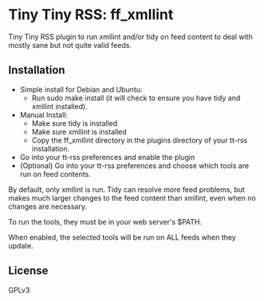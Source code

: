Tiny Tiny RSS: ff_xmllint
=================

Tiny Tiny RSS plugin to run xmllint and/or tidy on feed content to deal with mostly sane but not quite valid feeds.

Installation
------------

* Simple install for Debian and Ubuntu:
  * Run sudo make install (it will check to ensure you have tidy and xmllint installed).
* Manual Install:
  * Make sure tidy is installed
  * Make sure xmllint is installed
  * Copy the ff_xmllint directory in the plugins directory of your tt-rss installation.
* Go into your tt-rss preferences and enable the plugin
* (Optional) Go into your tt-rss preferences and choose which tools are run on feed contents.

By default, only xmllint is run.  Tidy can resolve more feed problems, but makes much larger changes to the feed content than xmllint, even when no changes are necessary.

To run the tools, they must be in your web server's $PATH.

When enabled, the selected tools will be run on ALL feeds when they update.

License
-------

GPLv3
